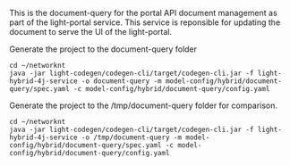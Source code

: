 This is the document-query for the portal API document management as part of the light-portal service. This service is reponsible for updating the document to serve the UI of the light-portal.

Generate the project to the document-query folder

```
cd ~/networknt
java -jar light-codegen/codegen-cli/target/codegen-cli.jar -f light-hybrid-4j-service -o document-query -m model-config/hybrid/document-query/spec.yaml -c model-config/hybrid/document-query/config.yaml
```

Generate the project to the /tmp/document-query folder for comparison. 

```
cd ~/networknt
java -jar light-codegen/codegen-cli/target/codegen-cli.jar -f light-hybrid-4j-service -o /tmp/document-query -m model-config/hybrid/document-query/spec.yaml -c model-config/hybrid/document-query/config.yaml
```
